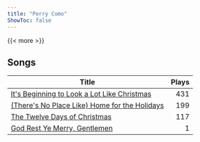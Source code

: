 ```yaml
---
title: "Perry Como"
ShowToc: false
---
```


{{< more >}}

## Songs
Title | Plays 
----- | -----: 
[It's Beginning to Look a Lot Like Christmas](/songs/its-beginning-to-look-a-lot-like-christmas) | 431
[(There's No Place Like) Home for the Holidays](/songs/theres-no-place-like-home-for-the-holidays) | 199
[The Twelve Days of Christmas](/songs/the-twelve-days-of-christmas) | 117
[God Rest Ye Merry, Gentlemen](/songs/god-rest-ye-merry-gentlemen) | 1

